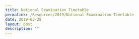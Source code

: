 ```yaml
---
title: National Examination Timetable
permalink: /Resources/2019/National-Examination-Timetable
date: 2019-03-28
layout: post
description: ""
---
```

